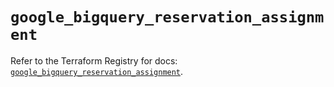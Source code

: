 # `google_bigquery_reservation_assignment`

Refer to the Terraform Registry for docs: [`google_bigquery_reservation_assignment`](https://registry.terraform.io/providers/hashicorp/google/6.34.0/docs/resources/bigquery_reservation_assignment).

